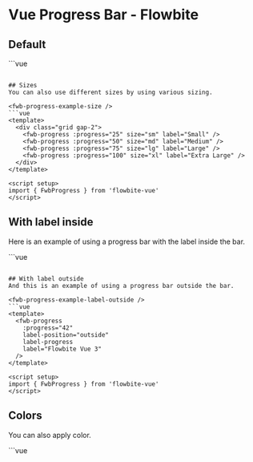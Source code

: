 <script setup>
import FwbProgressExample from './progress/examples/FwbProgressExample.vue'
import FwbProgressExampleColor from './progress/examples/FwbProgressExampleColor.vue'
import FwbProgressExampleLabelInside from './progress/examples/FwbProgressExampleLabelInside.vue'
import FwbProgressExampleLabelOutside from './progress/examples/FwbProgressExampleLabelOutside.vue'
import FwbProgressExampleSize from './progress/examples/FwbProgressExampleSize.vue'


</script>
# Vue Progress Bar - Flowbite

## Default

<fwb-progress-example />
```vue
<template>
  <fwb-progress :progress="45" />
</template>

<script setup>
import { FwbProgress } from 'flowbite-vue'
</script>
```

## Sizes
You can also use different sizes by using various sizing.

<fwb-progress-example-size />
```vue
<template>
  <div class="grid gap-2">
    <fwb-progress :progress="25" size="sm" label="Small" />
    <fwb-progress :progress="50" size="md" label="Medium" />
    <fwb-progress :progress="75" size="lg" label="Large" />
    <fwb-progress :progress="100" size="xl" label="Extra Large" />
  </div>
</template>

<script setup>
import { FwbProgress } from 'flowbite-vue'
</script>
```

## With label inside
Here is an example of using a progress bar with the label inside the bar.

<fwb-progress-example-label-inside />
```vue
<template>
  <fwb-progress
    :progress="50"
    label-position="inside"
    label-progress
    size="lg"
  />
</template>

<script setup>
import { FwbProgress } from 'flowbite-vue'
</script>
```

## With label outside
And this is an example of using a progress bar outside the bar.

<fwb-progress-example-label-outside />
```vue
<template>
  <fwb-progress
    :progress="42"
    label-position="outside"
    label-progress
    label="Flowbite Vue 3"
  />
</template>

<script setup>
import { FwbProgress } from 'flowbite-vue'
</script>
```

## Colors
You can also apply color.

<fwb-progress-example-color />
```vue
<template>
  <div class="grid gap-2">
    <fwb-progress :progress="11" label="Default"  />
    <fwb-progress :progress="22" color="dark" label="Dark"  />
    <fwb-progress :progress="33" color="blue" label="Blue"  />
    <fwb-progress :progress="44" color="red" label="Red"  />
    <fwb-progress :progress="55" color="green" label="Green"  />
    <fwb-progress :progress="66" color="yellow" label="Yellow"  />
    <fwb-progress :progress="77" color="indigo" label="Indigo"  />
    <fwb-progress :progress="88" color="purple" label="Purple"  />
    <fwb-progress :progress="99" color="#3fb984" label="Custom color"  />
  </div>
</template>

<script setup>
import { FwbProgress } from 'flowbite-vue'
</script>
```
